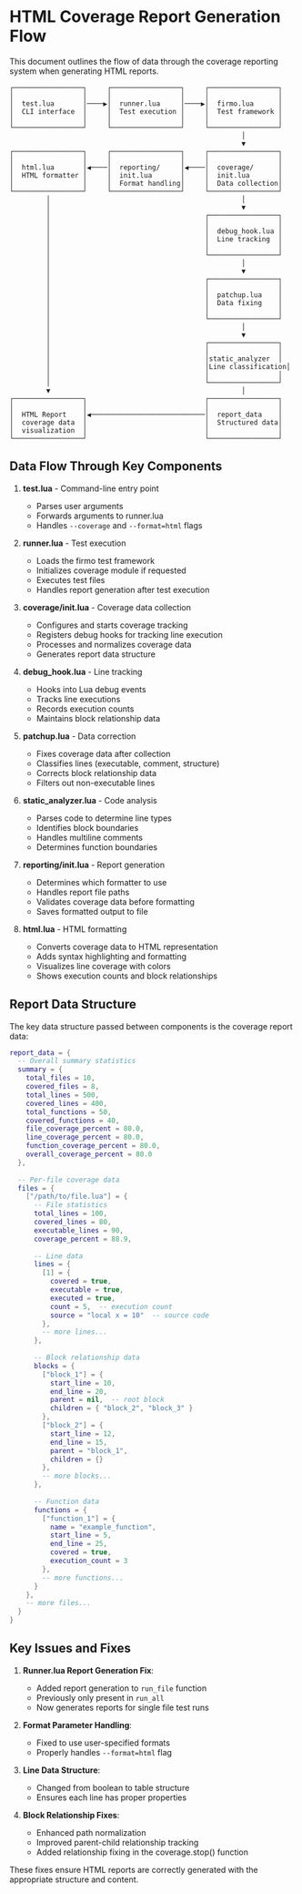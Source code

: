# HTML Coverage Report Generation Flow

This document outlines the flow of data through the coverage reporting system when generating HTML reports.

```
┌─────────────────┐     ┌─────────────────┐     ┌─────────────────┐
│                 │     │                 │     │                 │
│  test.lua       │────▶│  runner.lua     │────▶│  firmo.lua      │
│  CLI interface  │     │  Test execution │     │  Test framework │
│                 │     │                 │     │                 │
└─────────────────┘     └─────────────────┘     └─────────────────┘
                                                         │
                                                         ▼
┌─────────────────┐     ┌─────────────────┐     ┌─────────────────┐
│                 │     │                 │     │                 │
│  html.lua       │◀────│  reporting/     │◀────│  coverage/      │
│  HTML formatter │     │  init.lua       │     │  init.lua       │
│                 │     │  Format handling│     │  Data collection│
└─────────────────┘     └─────────────────┘     └─────────────────┘
         │                                               │
         │                                               ▼
         │                                      ┌─────────────────┐
         │                                      │                 │
         │                                      │  debug_hook.lua │
         │                                      │  Line tracking  │
         │                                      │                 │
         │                                      └─────────────────┘
         │                                               │
         │                                               ▼
         │                                      ┌─────────────────┐
         │                                      │                 │
         │                                      │  patchup.lua    │
         │                                      │  Data fixing    │
         │                                      │                 │
         │                                      └─────────────────┘
         │                                               │
         │                                               ▼
         │                                      ┌─────────────────┐
         │                                      │                 │
         │                                      │static_analyzer  │
         │                                      │Line classification│
         │                                      │                 │
         │                                      └─────────────────┘
         ▼                                               │
┌─────────────────┐                             ┌─────────────────┐
│                 │                             │                 │
│  HTML Report    │◀────────────────────────────│  report_data    │
│  coverage data  │                             │  Structured data│
│  visualization  │                             │                 │
└─────────────────┘                             └─────────────────┘
```

## Data Flow Through Key Components

1. **test.lua** - Command-line entry point
   - Parses user arguments
   - Forwards arguments to runner.lua 
   - Handles `--coverage` and `--format=html` flags

2. **runner.lua** - Test execution
   - Loads the firmo test framework
   - Initializes coverage module if requested
   - Executes test files
   - Handles report generation after test execution

3. **coverage/init.lua** - Coverage data collection
   - Configures and starts coverage tracking
   - Registers debug hooks for tracking line execution
   - Processes and normalizes coverage data 
   - Generates report data structure

4. **debug_hook.lua** - Line tracking
   - Hooks into Lua debug events
   - Tracks line executions
   - Records execution counts
   - Maintains block relationship data

5. **patchup.lua** - Data correction
   - Fixes coverage data after collection
   - Classifies lines (executable, comment, structure)
   - Corrects block relationship data
   - Filters out non-executable lines

6. **static_analyzer.lua** - Code analysis
   - Parses code to determine line types
   - Identifies block boundaries
   - Handles multiline comments
   - Determines function boundaries

7. **reporting/init.lua** - Report generation
   - Determines which formatter to use
   - Handles report file paths
   - Validates coverage data before formatting
   - Saves formatted output to file

8. **html.lua** - HTML formatting
   - Converts coverage data to HTML representation
   - Adds syntax highlighting and formatting
   - Visualizes line coverage with colors
   - Shows execution counts and block relationships

## Report Data Structure

The key data structure passed between components is the coverage report data:

```lua
report_data = {
  -- Overall summary statistics
  summary = {
    total_files = 10,
    covered_files = 8,
    total_lines = 500,
    covered_lines = 400,
    total_functions = 50,
    covered_functions = 40,
    file_coverage_percent = 80.0,
    line_coverage_percent = 80.0,
    function_coverage_percent = 80.0,
    overall_coverage_percent = 80.0
  },
  
  -- Per-file coverage data
  files = {
    ["/path/to/file.lua"] = {
      -- File statistics
      total_lines = 100,
      covered_lines = 80,
      executable_lines = 90,
      coverage_percent = 88.9,
      
      -- Line data
      lines = {
        [1] = { 
          covered = true,
          executable = true, 
          executed = true,
          count = 5,  -- execution count
          source = "local x = 10"  -- source code
        },
        -- more lines...
      },
      
      -- Block relationship data
      blocks = {
        ["block_1"] = {
          start_line = 10,
          end_line = 20,
          parent = nil,  -- root block
          children = { "block_2", "block_3" }
        },
        ["block_2"] = {
          start_line = 12,
          end_line = 15,
          parent = "block_1",
          children = {}
        },
        -- more blocks...
      },
      
      -- Function data
      functions = {
        ["function_1"] = {
          name = "example_function",
          start_line = 5,
          end_line = 25,
          covered = true,
          execution_count = 3
        },
        -- more functions...
      }
    },
    -- more files...
  }
}
```

## Key Issues and Fixes

1. **Runner.lua Report Generation Fix**:
   - Added report generation to `run_file` function
   - Previously only present in `run_all`
   - Now generates reports for single file test runs

2. **Format Parameter Handling**:
   - Fixed to use user-specified formats
   - Properly handles `--format=html` flag

3. **Line Data Structure**:
   - Changed from boolean to table structure
   - Ensures each line has proper properties

4. **Block Relationship Fixes**:
   - Enhanced path normalization
   - Improved parent-child relationship tracking
   - Added relationship fixing in the coverage.stop() function

These fixes ensure HTML reports are correctly generated with the appropriate structure and content.